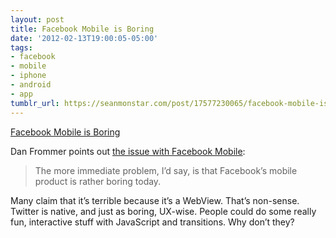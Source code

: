 ```yaml
---
layout: post
title: Facebook Mobile is Boring
date: '2012-02-13T19:00:05-05:00'
tags:
- facebook
- mobile
- iphone
- android
- app
tumblr_url: https://seanmonstar.com/post/17577230065/facebook-mobile-is-boring
---
```

[Facebook Mobile is Boring](http://www.splatf.com/2012/02/facebook-mobile/)  

Dan Frommer points out [the issue with Facebook Mobile](http://www.splatf.com/2012/02/facebook-mobile/):

> The more immediate problem, I’d say, is that Facebook’s mobile product is rather boring today.

Many claim that it’s terrible because it’s a WebView. That’s non-sense. Twitter is native, and just as boring, UX-wise. People could do some really fun, interactive stuff with JavaScript and transitions. Why don’t they?

